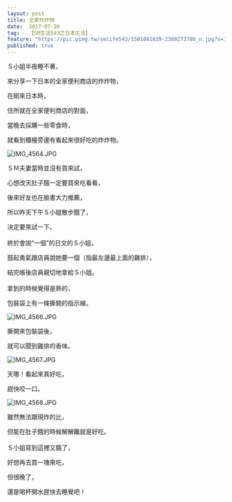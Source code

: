 ```yaml
---
layout: post
title: 全家炸炸物
date:  2017-07-26
tag:   【SM生活543之日本生活】
feature: "https://pic.pimg.tw/smlife543/1501081839-2360273786_n.jpg?v=1501081843"
published: true 
---
```

<p>Ｓ小姐半夜睡不著，</p>

<p>來分享一下日本的全家便利商店的炸炸物，</p>

<p>在剛來日本時，</p>

<p>住所就在全家便利商店的對面，</p>

<p>當晚去採購一些零食時，</p>

<p>就看到櫃檯旁邊有看起來很好吃的炸炸物。</p>

<p><img alt="IMG_4564.JPG" src="https://pic.pimg.tw/smlife543/1501081839-2360273786_n.jpg?v=1501081843" title="IMG_4564.JPG"></p>

<p>ＳＭ夫妻當時並沒有買來試，</p>

<p>心想改天肚子餓一定要買來吃看看，</p>

<p>後來好友也在臉書大力推薦，</p>

<p>所以昨天下午Ｓ小姐散步餓了，</p>

<p>決定要來試一下。<br>
<br>
終於會說“一個”的日文的Ｓ小姐，</p>

<p>鼓起勇氣跟店員說她要一個（指最左邊最上面的雞排），</p>

<p>結完帳後店員親切地拿給Ｓ小姐。<br>
<br>
拿到的時候覺得是熱的，</p>

<p>包裝袋上有一條撕開的指示線。</p>

<p><img alt="IMG_4566.JPG" src="https://pic.pimg.tw/smlife543/1501081849-3705087999_n.jpg" title="IMG_4566.JPG"></p>

<p>撕開來包裝袋後，</p>

<p>就可以聞到雞排的香味。</p>

<p><img alt="IMG_4567.JPG" src="https://pic.pimg.tw/smlife543/1501081854-862455851_n.jpg?v=1501081857" title="IMG_4567.JPG"></p>

<p>天哪！看起來真好吃，</p>

<p>趕快咬一口。</p>

<p><img alt="IMG_4568.JPG" src="https://pic.pimg.tw/smlife543/1501081859-83319615_n.jpg" title="IMG_4568.JPG"></p>

<p>雖然無法跟現炸的比，</p>

<p>但能在肚子餓的時候解解饞就是好吃。<br>
<br>
Ｓ小姐寫到這裡又餓了，</p>

<p>好想再去買一塊來吃，</p>

<p>但很晚了，</p>

<p>還是喝杯開水趕快去睡覺吧！</p>

